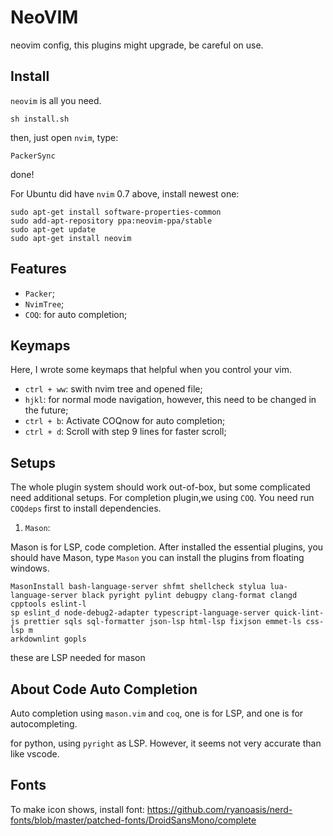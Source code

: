 # NeoVIM


neovim config, this plugins might upgrade, be careful on use.


## Install

`neovim` is all you need.

```
sh install.sh
```

then, just open `nvim`, type:

```
PackerSync
```

done!

For Ubuntu did have `nvim` 0.7 above, install newest one:

```
sudo apt-get install software-properties-common
sudo add-apt-repository ppa:neovim-ppa/stable
sudo apt-get update
sudo apt-get install neovim
```


## Features

- `Packer`;
- `NvimTree`;
- `COQ`: for auto completion;


## Keymaps

Here, I wrote some keymaps that helpful when you control your vim.

- `ctrl + ww`: swith nvim tree and opened file;
- `hjkl`: for normal mode navigation, however, this need to be changed in the future;
- `ctrl + b`: Activate COQnow for auto completion;
- `ctrl + d`: Scroll with step 9 lines for faster scroll;

## Setups 

The whole plugin system should work out-of-box, but some complicated need additional setups. For completion plugin,we using `COQ`. You need run `COQdeps` first to install dependencies.

1. `Mason`:

Mason is for LSP, code completion. After installed the essential plugins, you should have Mason, type `Mason` you can install the plugins from floating windows.
```
MasonInstall bash-language-server shfmt shellcheck stylua lua-language-server black pyright pylint debugpy clang-format clangd cpptools eslint-l
sp eslint_d node-debug2-adapter typescript-language-server quick-lint-js prettier sqls sql-formatter json-lsp html-lsp fixjson emmet-ls css-lsp m
arkdownlint gopls
```
these are LSP needed for mason



## About Code Auto Completion

Auto completion using `mason.vim` and `coq`, one is for LSP, and one is for autocompleting.

for python, using `pyright` as LSP. However, it seems not very accurate than like vscode.



## Fonts

To make icon shows, install font: https://github.com/ryanoasis/nerd-fonts/blob/master/patched-fonts/DroidSansMono/complete


